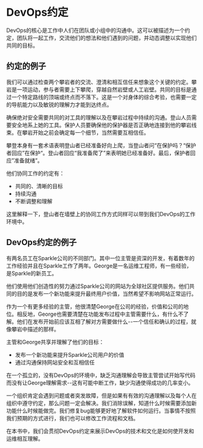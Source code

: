 

# DevOps约定

DevOps的核心是工作中人们在团队或小组中的沟通中。这可以被描述为一个约定，团队将一起工作，交流他们的想法和他们遇到的问题，并动态调整以实现他们共同的目标。

## 约定的例子

我们可以通过检查两个攀岩者的交流、澄清和相互信任来想象这个关键的约定。攀岩是一项运动，参与者需要上下攀爬，穿越自然岩壁或人工岩壁。共同的目标是通过一个特定路线的顶端或终点而不落下。这是一个对身体的综合考验，也需要一定的导航能力以及敏锐的理解力才能到达终点。

确保绝对安全需要共同的对工具的理解以及在攀岩过程中持续的沟通。登山人员需要安全地系上她的工具。保护人员要确保他的保护器是否正确地连接到他的攀岩线束。在攀岩开始之前会确定每一个细节，当然需要互相信任。

攀登本身有一套术语表明登山者已经准备好向上爬，当登山者问“在保护吗？“保护者回应”在保护“。登山者回应“我准备爬了”来表明她已经准备好。最后，保护者回应”准备就绪”。

他们协同工作的约定有：

* 共同的、清晰的目标
* 持续沟通
* 不断调整和理解

这里解释一下，登山者在墙壁上的协同工作方式同样可以带到我们DevOps的工作环境中。

## DevOps约定的例子

有两名员工在Sparkle公司的不同部门。其中一位主管是资深的开发，有着数年的工作经验并且在Sparkle工作了两年。George是一名运维工程师，有一些经验，是Sparkle的新员工。

他们使用他们创造性的努力通过Sparkle公司的网站为全球社区提供服务。他们共同的目的是发布一个新功能来提升最终用户价值，当然希望不影响网站正常运行。

作为一个有更多经验的主管，他很清楚George在公司的经验，价值和公司的地位。相反地，George也需要清楚在功能发布过程中主管需要什么，有什么不了解。他们在发布开始前应该互相了解对方需要做什么--一个信任和确认的过程，就像攀岩中描述的那样。

主管和George共享并理解了他们的目标：

* 发布一个新功能来提升Sparkle公司用户的价值
* 通过沟通保持网站安全和互相信任

在一个孤立的，没有DevOps的环境中，缺乏沟通理解会导致主管尝试开始写代码而没有让George理解需求--这有可能中断工作，缺少沟通使得成功的几率变小。

一个组织肯定会遇到问题或者突发故障，但是如果有有效的沟通理解以及每个人在组织中遵守约定，那么问题一定会解决。我们消除误解，知道什么时候需要添加新功能什么时候能做完。我们修复bug能够更好地了解软件如何运行。当事情不按照我们预期的方式进行，我们也可以修改工作流程和文档。

在本书中，我们会贯彻DevOps约定来展示DevOps的技术和文化是如何使开发和运维相互理解。
